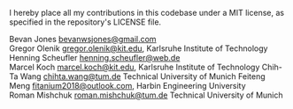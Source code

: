 I hereby place all my contributions in this codebase under a MIT
license, as specified in the repository's LICENSE file.

Bevan Jones <bevanwsjones@gmail.com>\
Gregor Olenik  <gregor.olenik@kit.edu>, Karlsruhe Institute of Technology\
Henning Scheufler <henning.scheufler@web.de>\
Marcel Koch <marcel.koch@kit.edu>, Karlsruhe Institute of Technology
Chih-Ta Wang <chihta.wang@tum.de> Technical University of Munich
Feiteng Meng <fitanium2018@outlook.com>, Harbin Engineering University\
Roman Mishchuk <roman.mishchuk@tum.de> Technical University of Munich
